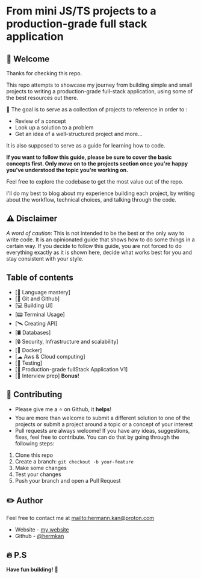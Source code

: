 # From mini JS/TS projects to a production-grade full stack application

## 🏁 Welcome

Thanks for checking this repo.

This repo attempts to showcase my journey from building simple and small projects to writing a production-grade full-stack application, using some of the best resources out there.

🎯 The goal is to serve as a collection of projects to reference in order to :

- Review of a concept
- Look up a solution to a problem
- Get an idea of a well-structured project and more...

It is also supposed to serve as a guide for learning how to code.

**If you want to follow this guide, please be sure to cover the basic concepts first. Only move on to the projects section once you're happy you've understood the topic you're working on.**

Feel free to explore the codebase to get the most value out of the repo.

I'll do my best to blog about my experience building each project, by writing about the workflow, technical choices, and talking through the code.

## ⚠️ Disclaimer

_A word of caution_: This is not intended to be the best or the only way to write code. It is an opinionated guide that shows how to do some things in a certain way. If you decide to follow this guide, you are not forced to do everything exactly as it is shown here, decide what works best for you and stay consistent with your style.

## Table of contents

- [🥋 Language mastery]
- [🌿 Git and Github]
- [💻 Building UI]
- [📟 Terminal Usage]
- [🛰️ Creating API]
- [🛢️ Databases]
- [🔒 Security, Infrastructure and scalability]
- [🐬 Docker]
- [☁ Aws & Cloud computing]
- [🧪 Testing]
- [🏢 Production-grade fullStack Application V1]
- [🎤 Interview prep] **Bonus!**

## 🍺 Contributing

- Please give me a :star: on Github, it **helps**!
- You are more than welcome to submit a different solution to one of the projects or submit a project around a topic or a concept of your interest
- Pull requests are always welcome! If you have any ideas, suggestions, fixes, feel free to contribute. You can do that by going through the following steps:

1. Clone this repo
2. Create a branch: `git checkout -b your-feature`
3. Make some changes
4. Test your changes
5. Push your branch and open a Pull Request

## ✏️ Author

Feel free to contact me at <mailto:hermann.kan@proton.com>

- Website - [my website](https://www.hkf.com)
- Github - [@hermkan](https://github.com/hermkan)

## 🔥 P.S

**Have fun building!** 🚀
